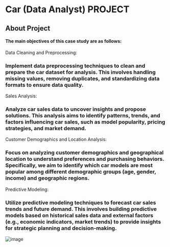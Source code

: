 # Car (Data Analyst) PROJECT
## About Project
#### The main objectives of this case study are as follows:
Data Cleaning and Preprocessing:

### Implement data preprocessing techniques to clean and prepare the car dataset for analysis. This involves handling missing values, removing duplicates, and standardizing data formats to ensure data quality.
Sales Analysis:

### Analyze car sales data to uncover insights and propose solutions. This analysis aims to identify patterns, trends, and factors influencing car sales, such as model popularity, pricing strategies, and market demand.
Customer Demographics and Location Analysis:

### Focus on analyzing customer demographics and geographical location to understand preferences and purchasing behaviors. Specifically, we aim to identify which car models are most popular among different demographic groups (age, gender, income) and geographic regions.
Predictive Modeling:

### Utilize predictive modeling techniques to forecast car sales trends and future demand. This involves building predictive models based on historical sales data and external factors (e.g., economic indicators, market trends) to provide insights for strategic planning and decision-making.


![image](https://github.com/VishalMurya/Cars-Data_Analysis-/assets/146605505/7403615a-3a7a-4882-9245-ae7ecd68b165)
